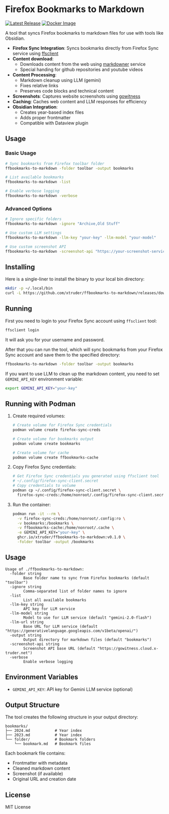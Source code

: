 # Firefox Bookmarks to Markdown

[![Latest Release](https://img.shields.io/github/v/release/xtruder/ffbookmarks-to-markdown?style=flat-square)](https://github.com/xtruder/ffbookmarks-to-markdown/releases/latest)
[![Docker Image](https://img.shields.io/badge/container-ghcr.io-blue?style=flat-square)](https://github.com/xtruder/ffbookmarks-to-markdown/pkgs/container/ffbookmarks-to-markdown)

A tool that syncs Firefox bookmarks to markdown files for use with tools like Obsidian.

- **Firefox Sync Integration**: Syncs bookmarks directly from Firefox Sync service using [ffsclient](https://github.com/Mikescher/firefox-sync-client)
- **Content download**:
  - Downloads content from the web using [markdowner](https://md.dhr.wtf/dashboard) service
  - Special handing for github repositories and youtube videos
- **Content Processing**: 
  - Markdown cleanup using LLM (gemini)
  - Fixes relative links
  - Preserves code blocks and technical content
- **Screenshots**: Captures website screenshots using [gowitness](https://github.com/sensepost/gowitness)
- **Caching**: Caches web content and LLM responses for efficiency
- **Obsidian Integration**: 
  - Creates year-based index files
  - Adds proper frontmatter
  - Compatible with Dataview plugin

## Usage

### Basic Usage

```bash
# Sync bookmarks from Firefox toolbar folder
ffbookmarks-to-markdown -folder toolbar -output bookmarks

# List available bookmarks
ffbookmarks-to-markdown -list

# Enable verbose logging
ffbookmarks-to-markdown -verbose
```

### Advanced Options

``` bash
# Ignore specific folders
ffbookmarks-to-markdown -ignore "Archive,Old Stuff"

# Use custom LLM settings
ffbookmarks-to-markdown -llm-key "your-key" -llm-model "your-model"

# Use custom screenshot API
ffbookmarks-to-markdown -screenshot-api "https://your-screenshot-service"
```

## Installing

Here is a single-liner to install the binary to your local bin directory:

```bash
mkdir -p ~/.local/bin
curl -L https://github.com/xtruder/ffbookmarks-to-markdown/releases/download/v0.1.0/ffbookmarks-to-markdown-linux-amd64.tar.gz | tar -xz -C ~/.local/bin
```

## Running

First you need to login to your Firefox Sync account using `ffsclient` tool:

```bash
ffsclient login
```

It will ask you for your username and password.

After that you can run the tool, which will sync bookmarks from your Firefox Sync account and save them to the specified directory:

```bash
ffbookmarks-to-markdown -folder toolbar -output bookmarks
```

If you want to use LLM to clean up the markdown content, you need to set `GEMINI_API_KEY` environment variable:

```bash
export GEMINI_API_KEY="your-key"
```

## Running with Podman

1. Create required volumes:
   ```bash
   # Create volume for Firefox Sync credentials
   podman volume create firefox-sync-creds
   
   # Create volume for bookmarks output
   podman volume create bookmarks
   
   # Create volume for cache
   podman volume create ffbookmarks-cache
   ```

2. Copy Firefox Sync credentials:
   ```bash
   # Get Firefox Sync credentials you generated using ffsclient tool
   # ~/.config/firefox-sync-client.secret
   # Copy credentials to volume
   podman cp ~/.config/firefox-sync-client.secret \
     firefox-sync-creds:/home/nonroot/.config/firefox-sync-client.secret
   ```

3. Run the container:
   ```bash
   podman run -it --rm \
     -v firefox-sync-creds:/home/nonroot/.config:ro \
     -v bookmarks:/bookmarks \
     -v ffbookmarks-cache:/home/nonroot/.cache \
     -e GEMINI_API_KEY="your-key" \
     ghcr.io/xtruder/ffbookmarks-to-markdown:v0.1.0 \
     -folder toolbar -output /bookmarks
   ```

## Usage

```
Usage of ./ffbookmarks-to-markdown:
  -folder string
        Base folder name to sync from Firefox bookmarks (default "toolbar")
  -ignore string
        Comma-separated list of folder names to ignore
  -list
        List all available bookmarks
  -llm-key string
        API key for LLM service
  -llm-model string
        Model to use for LLM service (default "gemini-2.0-flash")
  -llm-url string
        Base URL for LLM service (default "https://generativelanguage.googleapis.com/v1beta/openai/")
  -output string
        Output directory for markdown files (default "bookmarks")
  -screenshot-api string
        Screenshot API base URL (default "https://gowitness.cloud.x-truder.net")
  -verbose
        Enable verbose logging
```

## Environment Variables

- `GEMINI_API_KEY`: API key for Gemini LLM service (optional)

## Output Structure

The tool creates the following structure in your output directory:

```text
bookmarks/
├── 2024.md           # Year index
├── 2023.md           # Year index
└── folder/           # Bookmark folders
    └── bookmark.md   # Bookmark files
```

Each bookmark file contains:
- Frontmatter with metadata
- Cleaned markdown content
- Screenshot (if available)
- Original URL and creation date

## License

MIT License 
